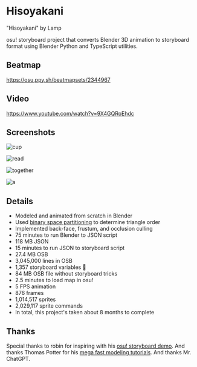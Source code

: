 # Hisoyakani

"Hisoyakani" by Lamp

osu! storyboard project that converts Blender 3D animation to storyboard format
using Blender Python and TypeScript utilities.

## Beatmap

https://osu.ppy.sh/beatmapsets/2344967

## Video

https://www.youtube.com/watch?v=9X4GQRoEhdc

## Screenshots

![cup](https://github.com/user-attachments/assets/3359d48e-7784-4071-914f-a4cb8c3ea752)

![read](https://github.com/user-attachments/assets/7cae06b6-0b2e-4496-a269-2a99b93064d4)

![together](https://github.com/user-attachments/assets/82c1af5e-8fe1-44c8-a45f-fca7fd594885)

![a](https://github.com/user-attachments/assets/b682e2b1-ffdb-448c-8a03-7756eb85f1c3)

## Details

- Modeled and animated from scratch in Blender
- Used [binary space partitioning](https://en.m.wikipedia.org/wiki/Binary_space_partitioning) to determine triangle order
- Implemented back-face, frustum, and occlusion culling
- 75 minutes to run Blender to JSON script
- 118 MB JSON
- 15 minutes to run JSON to storyboard script
- 27.4 MB OSB
- 3,045,000 lines in OSB
- 1,357 storyboard variables 🤡
- 84 MB OSB file without storyboard tricks
- 2.5 minutes to load map in osu!
- 5 FPS animation
- 876 frames
- 1,014,517 sprites
- 2,029,117 sprite commands
- In total, this project's taken about 8 months to complete

## Thanks

Special thanks to robin for inspiring with his [osu! storyboard demo](https://www.youtube.com/watch?v=bOGJWGJOMOk). And thanks Thomas Potter for his [mega fast modeling tutorials](https://www.youtube.com/watch?v=6338MlQndgw). And thanks Mr. ChatGPT.
